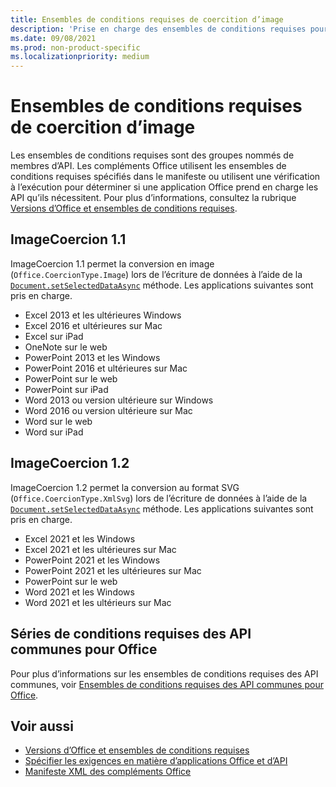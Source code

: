 ```yaml
---
title: Ensembles de conditions requises de coercition d’image
description: 'Prise en charge des ensembles de conditions requises pour le foragage d’image avec Office des Excel, PowerPoint et Word.'
ms.date: 09/08/2021
ms.prod: non-product-specific
ms.localizationpriority: medium
---
```


# <a name="image-coercion-requirement-sets"></a>Ensembles de conditions requises de coercition d’image

Les ensembles de conditions requises sont des groupes nommés de membres d’API. Les compléments Office utilisent les ensembles de conditions requises spécifiés dans le manifeste ou utilisent une vérification à l’exécution pour déterminer si une application Office prend en charge les API qu’ils nécessitent. Pour plus d’informations, consultez la rubrique [Versions d’Office et ensembles de conditions requises](../../develop/office-versions-and-requirement-sets.md).

## <a name="imagecoercion-11"></a>ImageCoercion 1.1

ImageCoercion 1.1 permet la conversion en image (`Office.CoercionType.Image`) lors de l’écriture de données à l’aide de la [`Document.setSelectedDataAsync`](/javascript/api/office/office.document#office-office-document-getselecteddataasync-member(1)) méthode. Les applications suivantes sont pris en charge.

- Excel 2013 et les ultérieures Windows
- Excel 2016 et ultérieures sur Mac
- Excel sur iPad
- OneNote sur le web
- PowerPoint 2013 et les Windows
- PowerPoint 2016 et ultérieures sur Mac
- PowerPoint sur le web
- PowerPoint sur iPad
- Word 2013 ou version ultérieure sur Windows
- Word 2016 ou version ultérieure sur Mac
- Word sur le web
- Word sur iPad

## <a name="imagecoercion-12"></a>ImageCoercion 1.2

ImageCoercion 1.2 permet la conversion au format SVG (`Office.CoercionType.XmlSvg`) lors de l’écriture de données à l’aide de la [`Document.setSelectedDataAsync`](/javascript/api/office/office.document#office-office-document-getselecteddataasync-member(1)) méthode. Les applications suivantes sont pris en charge.

- Excel 2021 et les Windows
- Excel 2021 et les ultérieures sur Mac
- PowerPoint 2021 et les Windows
- PowerPoint 2021 et les ultérieures sur Mac
- PowerPoint sur le web
- Word 2021 et les Windows
- Word 2021 et les ultérieurs sur Mac

## <a name="office-common-api-requirement-sets"></a>Séries de conditions requises des API communes pour Office

Pour plus d’informations sur les ensembles de conditions requises des API communes, voir [Ensembles de conditions requises des API communes pour Office](office-add-in-requirement-sets.md).

## <a name="see-also"></a>Voir aussi

- [Versions d’Office et ensembles de conditions requises](../../develop/office-versions-and-requirement-sets.md)
- [Spécifier les exigences en matière d’applications Office et d’API](../../develop/specify-office-hosts-and-api-requirements.md)
- [Manifeste XML des compléments Office](../../develop/add-in-manifests.md)
